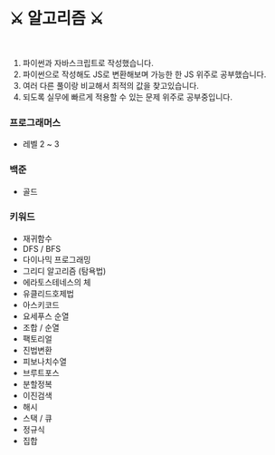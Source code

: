 # ⚔ 알고리즘 ⚔

<br>

1. 파이썬과 자바스크립트로 작성했습니다.
2. 파이썬으로 작성해도 JS로 변환해보며 가능한 한 JS 위주로 공부했습니다.
3. 여러 다른 풀이랑 비교해서 최적의 값을 찾고있습니다.
4. 되도록 실무에 빠르게 적용할 수 있는 문제 위주로 공부중입니다.

### 프로그래머스

- 레벨 2 ~ 3

### 백준

- 골드

### 키워드

- 재귀함수
- DFS / BFS
- 다이나믹 프로그래밍
- 그리디 알고리즘 (탐욕법)
- 에라토스테네스의 체
- 유클리드호제법
- 아스키코드
- 요세푸스 순열
- 조합 / 순열
- 팩토리얼
- 진법변환
- 피보나치수열
- 브루트포스
- 분할정복
- 이진검색
- 해시
- 스택 / 큐
- 정규식
- 집합

<br>
<br>

